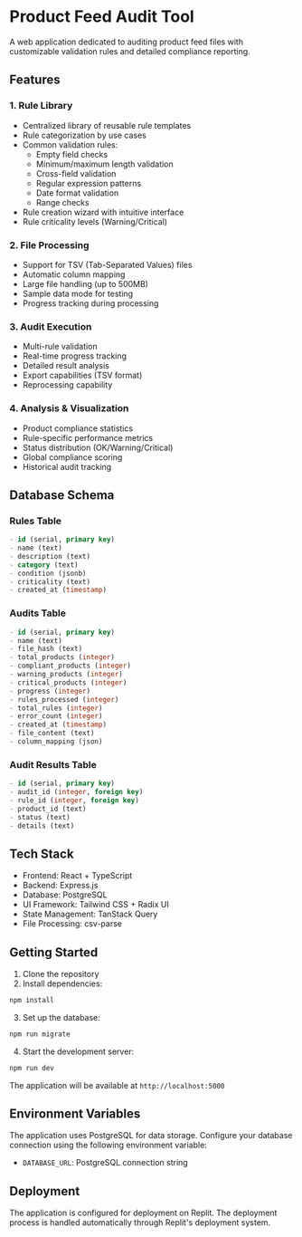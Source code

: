 
# Product Feed Audit Tool

A web application dedicated to auditing product feed files with customizable validation rules and detailed compliance reporting.

## Features

### 1. Rule Library
- Centralized library of reusable rule templates
- Rule categorization by use cases
- Common validation rules:
  - Empty field checks
  - Minimum/maximum length validation
  - Cross-field validation
  - Regular expression patterns
  - Date format validation
  - Range checks
- Rule creation wizard with intuitive interface
- Rule criticality levels (Warning/Critical)

### 2. File Processing
- Support for TSV (Tab-Separated Values) files
- Automatic column mapping
- Large file handling (up to 500MB)
- Sample data mode for testing
- Progress tracking during processing

### 3. Audit Execution
- Multi-rule validation
- Real-time progress tracking
- Detailed result analysis
- Export capabilities (TSV format)
- Reprocessing capability

### 4. Analysis & Visualization
- Product compliance statistics
- Rule-specific performance metrics
- Status distribution (OK/Warning/Critical)
- Global compliance scoring
- Historical audit tracking

## Database Schema

### Rules Table
```sql
- id (serial, primary key)
- name (text)
- description (text)
- category (text)
- condition (jsonb)
- criticality (text)
- created_at (timestamp)
```

### Audits Table
```sql
- id (serial, primary key)
- name (text)
- file_hash (text)
- total_products (integer)
- compliant_products (integer)
- warning_products (integer)
- critical_products (integer)
- progress (integer)
- rules_processed (integer)
- total_rules (integer)
- error_count (integer)
- created_at (timestamp)
- file_content (text)
- column_mapping (json)
```

### Audit Results Table
```sql
- id (serial, primary key)
- audit_id (integer, foreign key)
- rule_id (integer, foreign key)
- product_id (text)
- status (text)
- details (text)
```

## Tech Stack
- Frontend: React + TypeScript
- Backend: Express.js
- Database: PostgreSQL
- UI Framework: Tailwind CSS + Radix UI
- State Management: TanStack Query
- File Processing: csv-parse

## Getting Started

1. Clone the repository
2. Install dependencies:
```bash
npm install
```

3. Set up the database:
```bash
npm run migrate
```

4. Start the development server:
```bash
npm run dev
```

The application will be available at `http://localhost:5000`

## Environment Variables
The application uses PostgreSQL for data storage. Configure your database connection using the following environment variable:
- `DATABASE_URL`: PostgreSQL connection string

## Deployment
The application is configured for deployment on Replit. The deployment process is handled automatically through Replit's deployment system.
